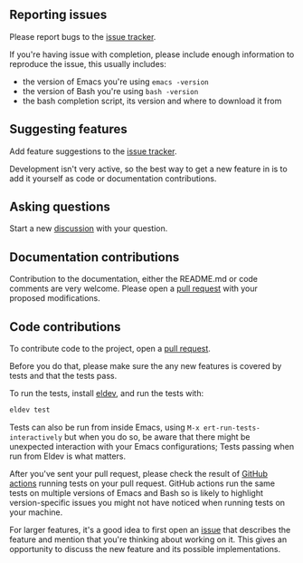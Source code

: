 ## Reporting issues

Please report bugs to the [issue tracker][issues].

If you're having issue with completion, please include enough 
information to reproduce the issue, this usually includes:
* the version of Emacs you're using `emacs -version`
* the version of Bash you're using `bash -version`
* the bash completion script, its version and where to download it from

## Suggesting features

Add feature suggestions to the [issue tracker][issues].

Development isn't very active, so the best way to get a new feature in
is to add it yourself as code or documentation contributions.

## Asking questions

Start a new [discussion][discussions] with your question.

## Documentation contributions

Contribution to the documentation, either the README.md or code
comments are very welcome. Please open a [pull request][pulls] with
your proposed modifications.

## Code contributions

To contribute code to the project, open a [pull request][pulls].

Before you do that, please make sure the any new features is covered
by tests and that the tests pass. 

To run the tests, install [eldev], and run the tests with:
```bash
eldev test
```

Tests can also be run from inside Emacs,
using `M-x ert-run-tests-interactively` but when you do so, be aware
that there might be unexpected interaction with your Emacs
configurations; Tests passing when run from Eldev is what matters.

After you've sent your pull request, please check the result of
[GitHub actions][actions] running tests on your pull request. GitHub
actions run the same tests on multiple versions of Emacs and Bash so
is likely to highlight version-specific issues you might not have
noticed when running tests on your machine.

For larger features, it's a good idea to first open an 
[issue][issues] that describes the feature and mention that you're
thinking about working on it. This gives an opportunity to discuss the
new feature and its possible implementations.

[eldev]: https://emacs-eldev.github.io/eldev/
[issues]: https://github.com/szermatt/emacs-bash-completion/issues
[discussions]: https://github.com/szermatt/emacs-bash-completion/discussions
[actions]: https://github.com/szermatt/emacs-bash-completion/actions
[pulls]: https://github.com/szermatt/emacs-bash-completion/pulls
